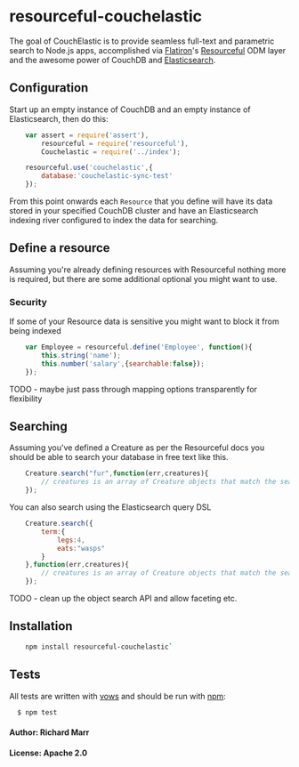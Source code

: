 # resourceful-couchelastic

The goal of CouchElastic is to provide seamless full-text and parametric search to Node.js apps, 
accomplished via [Flatiron][3]'s [Resourceful][4] ODM layer and the awesome power of CouchDB and [Elasticsearch][4]. 


## Configuration

Start up an empty instance of CouchDB and an empty instance of Elasticsearch, then do this:

``` js
	var assert = require('assert'),
		resourceful = require('resourceful'),
		Couchelastic = require('../index');

	resourceful.use('couchelastic',{
		database:'couchelastic-sync-test'
	});
```

From this point onwards each `Resource` that you define will have its data stored in your specified 
CouchDB cluster and have an Elasticsearch indexing river configured to index the data for searching.

## Define a resource

Assuming you're already defining resources with Resourceful nothing more is required, but there are some additional optional you might want to use.

### Security

If some of your Resource data is sensitive you might want to block it from being indexed

``` js
	var Employee = resourceful.define('Employee', function(){
		this.string('name');
		this.number('salary',{searchable:false});
	});
```

TODO - maybe just pass through mapping options transparently for flexibility

## Searching

Assuming you've defined a Creature as per the Resourceful docs you should be able to search your database in free text like this.

``` js
	Creature.search("fur",function(err,creatures){
		// creatures is an array of Creature objects that match the search
	});
```

You can also search using the Elasticsearch query DSL

``` js
	Creature.search({
		term:{
			legs:4,
			eats:"wasps"
		}
	},function(err,creatures){
		// creatures is an array of Creature objects that match the search
	});
```

TODO - clean up the object search API and allow faceting etc.

## Installation

``` bash
	npm install resourceful-couchelastic`
```

## Tests

All tests are written with [vows][0] and should be run with [npm][1]:

``` bash
  $ npm test
```

#### Author: Richard Marr
#### License: Apache 2.0


[0]: http://vowsjs.org
[1]: http://npmjs.org
[2]: http://flatironjs.org/
[3]: https://github.com/flatiron/resourceful/
[4]: http://www.elasticsearch.org